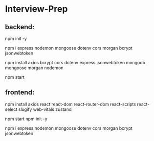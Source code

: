 # Interview-Prep

## backend:
npm init -y

npm i express nodemon mongoose dotenv cors morgan bcrypt jsonwebtoken

npm install axios bcrypt cors dotenv express jsonwebtoken mongodb mongoose morgan nodemon

npm start

## frontend:
npm install axios react react-dom react-router-dom react-scripts react-select slugify web-vitals zustand

npm start
npm init -y

npm i express nodemon mongoose dotenv cors morgan bcrypt jsonwebtoken
